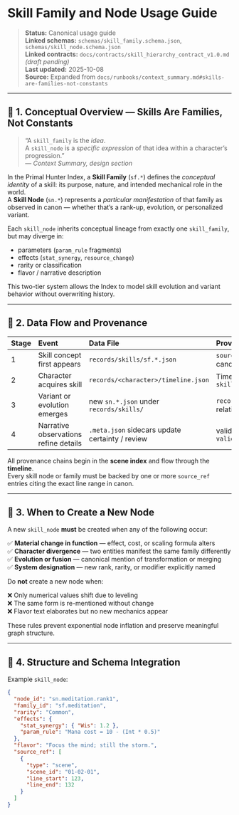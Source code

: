 # Skill Family and Node Usage Guide
> **Status:** Canonical usage guide  
> **Linked schemas:** `schemas/skill_family.schema.json`, `schemas/skill_node.schema.json`  
> **Linked contracts:** `docs/contracts/skill_hierarchy_contract_v1.0.md` *(draft pending)*  
> **Last updated:** 2025-10-08  
> **Source:** Expanded from `docs/runbooks/context_summary.md#skills-are-families-not-constants`

---

## 🧩 1. Conceptual Overview — Skills Are Families, Not Constants

> “A `skill_family` is the *idea*.  
> A `skill_node` is a *specific expression* of that idea within a character’s progression.”  
> — *Context Summary, design section*

In the Primal Hunter Index, a **Skill Family** (`sf.*`) defines the *conceptual identity* of a skill: its purpose, nature, and intended mechanical role in the world.  
A **Skill Node** (`sn.*`) represents a *particular manifestation* of that family as observed in canon — whether that’s a rank-up, evolution, or personalized variant.

Each `skill_node` inherits conceptual lineage from exactly one `skill_family`, but may diverge in:

- parameters (`param_rule` fragments)  
- effects (`stat_synergy`, `resource_change`)  
- rarity or classification  
- flavor / narrative description

This two-tier system allows the Index to model skill evolution and variant behavior without overwriting history.

---

## 🧭 2. Data Flow and Provenance

| Stage | Event | Data File | Provenance |
|:--|:--|:--|:--|
| 1 | Skill concept first appears | `records/skills/sf.*.json` | `source_ref[]` cites first canonical mention |
| 2 | Character acquires skill | `records/<character>/timeline.json` | Timeline event `type: skill_acquired` |
| 3 | Variant or evolution emerges | new `sn.*.json` under `records/skills/` | `record_log[]` shows relation to parent node |
| 4 | Narrative observations refine details | `.meta.json` sidecars update certainty / review | validated by `validate_provenance.py` |

All provenance chains begin in the **scene index** and flow through the **timeline**.  
Every skill node or family must be backed by one or more `source_ref` entries citing the exact line range in canon.

---

## 🧱 3. When to Create a New Node

A new `skill_node` **must** be created when any of the following occur:

✅ **Material change in function** — effect, cost, or scaling formula alters  
✅ **Character divergence** — two entities manifest the same family differently  
✅ **Evolution or fusion** — canonical mention of transformation or merging  
✅ **System designation** — new rank, rarity, or modifier explicitly named  

Do **not** create a new node when:

❌ Only numerical values shift due to leveling  
❌ The same form is re-mentioned without change  
❌ Flavor text elaborates but no new mechanics appear  

These rules prevent exponential node inflation and preserve meaningful graph structure.

---

## 🔗 4. Structure and Schema Integration

Example `skill_node`:

```json
{
  "node_id": "sn.meditation.rank1",
  "family_id": "sf.meditation",
  "rarity": "Common",
  "effects": {
    "stat_synergy": { "Wis": 1.2 },
    "param_rule": "Mana cost = 10 - (Int * 0.5)"
  },
  "flavor": "Focus the mind; still the storm.",
  "source_ref": [
    {
      "type": "scene",
      "scene_id": "01-02-01",
      "line_start": 123,
      "line_end": 132
    }
  ]
}
